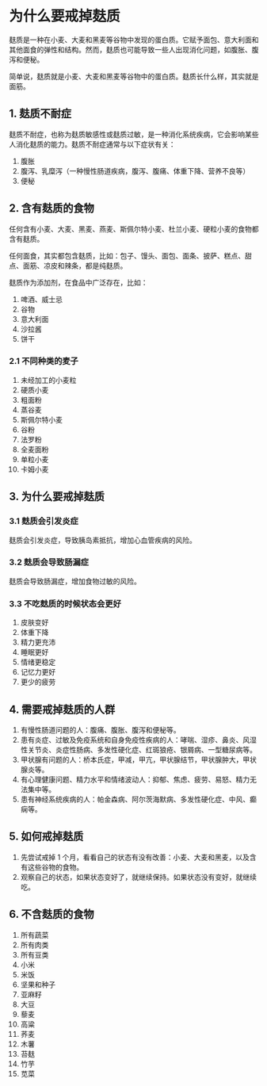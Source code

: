 # 为什么要戒掉麸质

麸质是一种在小麦、大麦和黑麦等谷物中发现的蛋白质。它赋予面包、意大利面和其他面食的弹性和结构。然而，麸质也可能导致一些人出现消化问题，如腹胀、腹泻和便秘。

简单说，麸质就是小麦、大麦和黑麦等谷物中的蛋白质。麸质长什么样，其实就是面筋。

## 1. 麸质不耐症

麸质不耐症，也称为麸质敏感性或麸质过敏，是一种消化系统疾病，它会影响某些人消化麸质的能力。麸质不耐症通常与以下症状有关：

1. 腹胀
2. 腹泻、乳糜泻（一种慢性肠道疾病，腹泻、腹痛、体重下降、营养不良等）
3. 便秘

## 2. 含有麸质的食物

任何含有小麦、大麦、黑麦、燕麦、斯佩尔特小麦、杜兰小麦、硬粒小麦的食物都含有麸质。

任何面食，其实都包含麸质，比如：包子、馒头、面包、面条、披萨、糕点、甜点、面筋、凉皮和辣条，都是纯麸质。

麸质作为添加剂，在食品中广泛存在，比如：

1. 啤酒、威士忌
2. 谷物
3. 意大利面
4. 沙拉酱
5. 饼干

### 2.1 不同种类的麦子

1. 未经加工的小麦粒
2. 硬质小麦
3. 粗面粉
4. 蒸谷麦
5. 斯佩尔特小麦
6. 谷粉
7. 法罗粉
8. 全麦面粉
9. 单粒小麦
10. 卡姆小麦

## 3. 为什么要戒掉麸质

### 3.1 麸质会引发炎症

麸质会引发炎症，导致胰岛素抵抗，增加心血管疾病的风险。

### 3.2 麸质会导致肠漏症

麸质会导致肠漏症，增加食物过敏的风险。

### 3.3 不吃麸质的时候状态会更好

1. 皮肤变好
2. 体重下降
3. 精力更充沛
4. 睡眠更好
5. 情绪更稳定
6. 记忆力更好
7. 更少的疲劳

## 4. 需要戒掉麸质的人群

1. 有慢性肠道问题的人：腹痛、腹胀、腹泻和便秘等。
2. 患有炎症、过敏及免疫系统和自身免疫性疾病的人：哮喘、湿疹、鼻炎、风湿性关节炎、炎症性肠病、多发性硬化症、红斑狼疮、银屑病、一型糖尿病等。
3. 甲状腺有问题的人：桥本氏症，甲减，甲亢，甲状腺结节，甲状腺肿大，甲状腺炎等。
4. 有心理健康问题、精力水平和情绪波动人：抑郁、焦虑、疲劳、易怒、精力无法集中等。
5. 患有神经系统疾病的人：帕金森病、阿尔茨海默病、多发性硬化症、中风、癫痫等。

## 5. 如何戒掉麸质

1. 先尝试戒掉 1 个月，看看自己的状态有没有改善：小麦、大麦和黑麦，以及含有这些谷物的食物。
2. 观察自己的状态，如果状态变好了，就继续保持。如果状态没有变好，就继续吃。

## 6. 不含麸质的食物

1. 所有蔬菜
2. 所有肉类
3. 所有豆类
4. 小米
5. 米饭
6. 坚果和种子
7. 亚麻籽
8. 大豆
9. 藜麦
10. 高粱
11. 荞麦
12. 木薯
13. 苔麸
14. 竹芋
15. 苋菜

